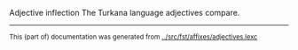 Adjective inflection
The Turkana language adjectives compare.



* * *
<small>This (part of) documentation was generated from [../src/fst/affixes/adjectives.lexc](http://github.com/giellalt/lang-tuv/blob/main/../src/fst/affixes/adjectives.lexc)</small>